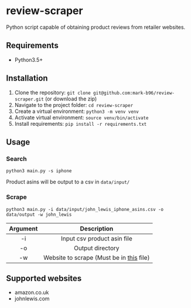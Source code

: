 # review-scraper
Python script capable of obtaining product reviews from retailer websites.

## Requirements
* Python3.5+

## Installation
1. Clone the repository: `git clone git@github.com:mark-b96/review-scraper.git` (or download the zip)
2. Navigate to the project folder: `cd review-scraper`
3. Create a virtual environment: `python3 -m venv venv`
4. Activate virtual environment: `source venv/bin/activate`
5. Install requirements: `pip install -r requirements.txt`

## Usage
### Search
`python3 main.py -s iphone`

Product asins will be output to a csv in `data/input/`
### Scrape
`python3 main.py -i data/input/john_lewis_iphone_asins.csv -o data/output -w john_lewis`

| Argument | Description |
| :----:| :------: |
| -i | Input csv product asin file | 
| -o | Output directory            |
| -w | Website to scrape (Must be in [this](https://github.com/mark-b96/review-scraper/blob/main/review_scraper/urls.py) file) |

## Supported websites
* amazon.co.uk
* johnlewis.com